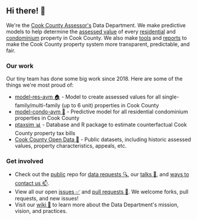 ## Hi there! :wave:

We're the [Cook County Assessor's](https://www.cookcountyassessor.com) Data Department. We make predictive models to help determine the [assessed value](https://github.com/ccao-data/wiki/blob/master/Handbook/Glossary.md#assessed-value-av) of every [residential](https://github.com/ccao-data/model-res-avm#readme) and [condominium](https://github.com/ccao-data/model-condo-avm#readme) property in Cook County. We also make [tools](https://github.com/ccao-data/ptaxsim#ptaxsim) and [reports](https://www.cookcountyassessor.com/valuation-reports) to make the Cook County property system more transparent, predictable, and fair.

### Our work

Our tiny team has done some big work since 2018. Here are some of the things we're most proud of:

- [model-res-avm :house:](https://github.com/ccao-data/model-res-avm) - Model to create assessed values for all single-family/multi-family (up to 6 unit) properties in Cook County
- [model-condo-avm :office:](https://github.com/ccao-data/model-condo-avm) - Predictive model for all residential condominium properties in Cook County
- [ptaxsim :bar_chart:](https://github.com/ccao-data/ptaxsim) - Database and R package to estimate counterfactual Cook County property tax bills
- [Cook County Open Data :file_folder:](https://datacatalog.cookcountyil.gov/browse?tags=cook+county+assessor) - Public datasets, including historic assessed values, property characteristics, appeals, etc.

### Get involved

- Check out the [public](https://github.com/ccao-data/public) repo for [data requests :mag:](https://github.com/ccao-data/public#data-requests), our [talks :information_desk_person:](https://github.com/ccao-data/public#public-engagement), and [ways to contact us :mailbox:](https://github.com/ccao-data/public#contact-us).
- View all our open [issues :white_check_mark:](https://github.com/search?q=user%3Accao-data+state%3Aopen&type=Issues) and [pull requests :rocket:](https://github.com/search?q=user%3Accao-data+state%3Aopen&type=pullrequests). We welcome forks, pull requests, and new issues!
- Visit our [wiki :blue_book:](https://github.com/ccao-data/wiki/blob/master/README.md) to learn more about the Data Department's mission, vision, and practices.
